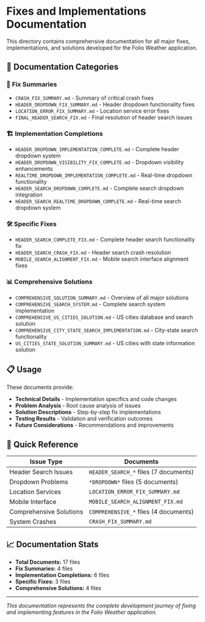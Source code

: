 # Fixes and Implementations Documentation

This directory contains comprehensive documentation for all major fixes, implementations, and solutions developed for the Folio Weather application.

## 📁 Documentation Categories

### 🔧 **Fix Summaries**
- `CRASH_FIX_SUMMARY.md` - Summary of critical crash fixes
- `HEADER_DROPDOWN_FIX_SUMMARY.md` - Header dropdown functionality fixes
- `LOCATION_ERROR_FIX_SUMMARY.md` - Location service error fixes
- `FINAL_HEADER_SEARCH_FIX.md` - Final resolution of header search issues

### 🏗️ **Implementation Completions**
- `HEADER_DROPDOWN_IMPLEMENTATION_COMPLETE.md` - Complete header dropdown system
- `HEADER_DROPDOWN_VISIBILITY_FIX_COMPLETE.md` - Dropdown visibility enhancements
- `REALTIME_DROPDOWN_IMPLEMENTATION_COMPLETE.md` - Real-time dropdown functionality
- `HEADER_SEARCH_DROPDOWN_COMPLETE.md` - Complete search dropdown integration
- `HEADER_SEARCH_REALTIME_DROPDOWN_COMPLETE.md` - Real-time search dropdown system

### 🛠️ **Specific Fixes**
- `HEADER_SEARCH_COMPLETE_FIX.md` - Complete header search functionality fix
- `HEADER_SEARCH_CRASH_FIX.md` - Header search crash resolution
- `MOBILE_SEARCH_ALIGNMENT_FIX.md` - Mobile search interface alignment fixes

### 📊 **Comprehensive Solutions**
- `COMPREHENSIVE_SOLUTION_SUMMARY.md` - Overview of all major solutions
- `COMPREHENSIVE_SEARCH_SYSTEM.md` - Complete search system implementation
- `COMPREHENSIVE_US_CITIES_SOLUTION.md` - US cities database and search solution
- `COMPREHENSIVE_CITY_STATE_SEARCH_IMPLEMENTATION.md` - City-state search functionality
- `US_CITIES_STATE_SOLUTION_SUMMARY.md` - US cities with state information solution

## 📋 **Usage**

These documents provide:
- **Technical Details** - Implementation specifics and code changes
- **Problem Analysis** - Root cause analysis of issues
- **Solution Descriptions** - Step-by-step fix implementations  
- **Testing Results** - Validation and verification outcomes
- **Future Considerations** - Recommendations and improvements

## 🎯 **Quick Reference**

| Issue Type | Documents |
|------------|-----------|
| Header Search Issues | `HEADER_SEARCH_*` files (7 documents) |
| Dropdown Problems | `*DROPDOWN*` files (5 documents) |
| Location Services | `LOCATION_ERROR_FIX_SUMMARY.md` |
| Mobile Interface | `MOBILE_SEARCH_ALIGNMENT_FIX.md` |
| Comprehensive Solutions | `COMPREHENSIVE_*` files (4 documents) |
| System Crashes | `CRASH_FIX_SUMMARY.md` |

## 📈 **Documentation Stats**

- **Total Documents:** 17 files
- **Fix Summaries:** 4 files  
- **Implementation Completions:** 6 files
- **Specific Fixes:** 3 files
- **Comprehensive Solutions:** 4 files

---

*This documentation represents the complete development journey of fixing and implementing features in the Folio Weather application.*
